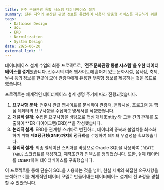 ```yaml
---
title: 전주 문화관광 통합 시스템 데이터베이스 설계
summary: 전주 지역의 분산된 관광 정보를 통합하여 사용자 맞춤형 서비스를 제공하기 위한 관계형 데이터베이스를 설계한 프로젝트입니다.
tags:
  - Database Design
  - SQL
  - ERD
  - Normalization
  - System Design
date: 2025-06-20
external_link: ''
---
```

데이터베이스 설계 수업의 최종 프로젝트로, **'전주 문화관광 통합 시스템'을 위한 데이터베이스를 설계**했습니다. 전주시의 여러 웹사이트에 흩어져 있는 문화시설, 음식점, 축제, 날씨 등의 정보를 한곳에 모아 관광객에게 유용한 맞춤형 정보를 제공하는 것을 목표로 했습니다.

프로젝트는 체계적인 데이터베이스 설계 생명 주기에 따라 진행되었습니다.
1.  **요구사항 분석**: 전주시 관련 웹사이트를 분석하여 관광객, 문화시설, 프로그램 등 핵심 데이터의 요구사항을 수집하고 명세서를 작성했습니다.
2.  **개념적 설계**: 수집한 요구사항을 바탕으로 핵심 개체(Entity)와 그들 간의 관계를 도출하여 **ER 다이어그램(ERD)**을 작성했습니다.
3.  **논리적 설계**: ERD를 관계형 스키마로 변환하고, 데이터의 중복과 불일치를 최소화하기 위해 **제3정규형(3NF)까지의 정규화**를 수행하여 데이터 무결성을 확보했습니다.
4.  **물리적 설계**: 최종 릴레이션 스키마를 바탕으로 Oracle SQL을 사용하여 `CREATE TABLE` 스크립트를 작성하고, 제약조건과 인덱스를 정의했습니다. 또한, 실제 데이터를 `INSERT`하여 데이터베이스를 구축했습니다.

이 프로젝트를 통해 단순히 SQL을 사용하는 것을 넘어, 현실 세계의 복잡한 요구사항을 분석하고 이를 체계적인 데이터 모델로 만들어내는 데이터베이스 설계의 전 과정을 경험할 수 있었습니다.